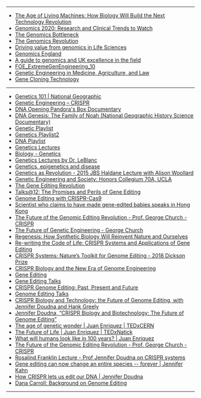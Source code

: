 
------------------------------

- [The Age of Living Machines: How Biology Will Build the Next Technology Revolution](https://www.scribd.com/audiobook/405672240/The-Age-of-Living-Machines-How-the-Convergence-of-Biology-and-Engineering-Will-Build-the-Next-Technology-Revolution)
- [Genomics 2020: Research and Clinical Trends to Watch](https://www.lek.com/sites/default/files/insights/pdf-attachments/1843_Genomics_2020_Executive_Insights.pdf)
- [The Genomics Bottleneck](http://www.preoncapital.com/wp-content/uploads/2018/06/THR_Genomics.pdf)
- [The Genomics Revolution](https://www.centrepopulationgenomic.org/sites/cpgm/files/content/attachments/2018-02-12/Genomics-report_DIGITAL.pdf)
- [Driving value
from genomics
in Life Sciences](https://assets.kpmg/content/dam/kpmg/xx/pdf/2019/02/driving-value-from-genomics-in-life-sciences.pdf)
- [Genomics England](https://worldhealthcarejournal.com/wp-content/uploads/2019/02/IQVIA-Genomics-England-Collaboration-Paper.pdf)
- [A guide to genomics
and UK excellence in
the field](https://www.bioindustry.org/uploads/assets/uploaded/367e0ae6-6fa4-47b1-aa80c77118ca0c83.pdf)
- [FOE_ExtremeGenEngineering_10](https://1bps6437gg8c169i0y1drtgz-wpengine.netdna-ssl.com/wp-content/uploads/wpallimport/files/archive/FOE_ExtremeGenEngineering_10.pdf)
- [Genetic Engineering in Medicine,
Agriculture, and Law](https://www.mcdb.ucla.edu/Research/Goldberg/HC70A_Sp17/pdf/HC70A-Sp17-Lecture6.pdf)
- [Gene Cloning Technology ](https://www.tcd.ie/Biology_Teaching_Centre/assets/pdf/by1101/jfby1101/jfby1101-lecture11v2-2013-bw.pdf)

--------------------------

- [Genetics 101 | National Geographic](https://www.youtube.com/watch?v=v8tJGlicgp8&list=PLMdW096ir55p5y8-UxFzEvC3lVl97Ky8A)
- [Genetic Engineering – CRISPR](https://www.youtube.com/watch?v=jAhjPd4uNFY)
- [DNA Opening Pandora's Box Documentary](https://www.youtube.com/watch?v=27IxY7ZU2Ig&list=PLMdW096ir55p5y8-UxFzEvC3lVl97Ky8A&index=7)
- [DNA Genesis: The Family of Noah (National Geographic History Science Documentary)](https://www.youtube.com/watch?v=3XWaRZf1A-Y&list=PLMdW096ir55p5y8-UxFzEvC3lVl97Ky8A&index=5)
- [Genetic Playlist](https://www.youtube.com/playlist?list=PLF_feGVeRM8K-t1Odf56YtHahElDyV_jo)
- [Genetics Playlist2](https://www.youtube.com/playlist?list=PLjTrz4eqMGCse8jmTitJMSiU2UFK4aJxG)
- [DNA Playlist](https://www.youtube.com/playlist?list=PLMF9G_t3WTvDDHSJfl1fhOPTNgrC7qS7h)
- [Genetics Lectures](https://www.youtube.com/playlist?list=PL5xvztUyPgDoQOnuWsLbrlqShE27M9PQD)
- [Biology - Genetics](https://www.youtube.com/playlist?list=PL9jo2wQj1WCOxYmwHZdbrvHdbGh0kVjVu)
- [Genetics Lectures by Dr. LeBlanc](https://www.youtube.com/playlist?list=PLmVYuxv4mIil1yNrudAoGL1Ilqd2rkAjI)
- [Genetics, epigenetics and disease](https://www.youtube.com/watch?v=SHpfkNRscOc)
- [Genetics as Revolution - 2015 JBS Haldane Lecture with Alison Woollard](https://www.youtube.com/watch?v=gAOPxpm_3EA)
- [Genetic Engineering and Society: Honors Collegium 70A, UCLA](https://www.youtube.com/playlist?list=PL3D6BD220BC6AC096)
- [The Gene Editing Revolution](https://www.youtube.com/watch?v=FoYdgAI7x2Y)
- [Talks@12: The Promises and Perils of Gene Editing](https://www.youtube.com/watch?v=tzyEntE6IHA)
- [Genome Editing with CRISPR-Cas9](https://www.youtube.com/watch?v=tzyEntE6IHA)
- [Scientist who claims to have made gene-edited babies speaks in Hong Kong](https://www.youtube.com/watch?v=0jILo9y71s0)
- [The Future of the Genomic Editing Revolution - Prof. George Church - CRISPR](https://www.youtube.com/watch?v=Wswvf8Nrubg)
- [The Future of Genetic Engineering - George Church](https://www.youtube.com/watch?v=FGCFIED8l5Y)
- [Regenesis: How Synthetic Biology Will Reinvent Nature and Ourselves](https://www.youtube.com/watch?v=F3HboZ2HArw)
- [Re-writing the Code of Life: CRISPR Systems and Applications of Gene Editing](https://www.youtube.com/watch?v=oRz2vck3giU)
- [CRISPR Systems: Nature’s Toolkit for Genome Editing - 2018 Dickson Prize](https://www.youtube.com/watch?v=FW_oUnwkuKU)
- [CRISPR Biology and the New Era of Genome Engineering](https://www.youtube.com/watch?v=xl-iGnGFmxI)
- [Gene Editing](https://www.youtube.com/playlist?list=PLVK6_gzJj3WPh2PzsWTvwisgBaDvZGxSY)
- [Gene Editing Talks](https://www.youtube.com/playlist?list=PLd3MUsABZ2E0rJsyuMO9vC9JJcJacVrl3)
- [CRISPR Genome Editing: Past, Present and Future](https://www.youtube.com/watch?v=uCkyt1zqlp0)
- [Genome Editing Talks](https://www.youtube.com/playlist?list=PLp4jP_EyVb6Q115aHvEVrbGr7k3jJPX-8)
- [CRISPR Biology and Technology: the Future of Genome Editing, with Jennifer Doudna and Hank Greely](https://www.youtube.com/watch?v=xQempO4YvRw)
- [Jennifer Doudna, “CRISPR Biology and Biotechnology: The Future of Genome Editing”](https://www.youtube.com/watch?v=mO0xFBQox-Q)
- [The age of genetic wonder | Juan Enriquez | TEDxCERN](https://www.youtube.com/watch?v=GPlvILKl5LE)
- [The Future of Life | Juan Enriquez | TEDxNatick](https://www.youtube.com/watch?v=KlRXVG8Q0QI)
- [What will humans look like in 100 years? | Juan Enriquez](https://www.youtube.com/watch?v=w8lH8tNlAXc)
- [The Future of the Genomic Editing Revolution - Prof. George Church - CRISPR](https://www.youtube.com/watch?v=Wswvf8Nrubg)
- [Rosalind Franklin Lecture - Prof Jennifer Doudna on CRISPR systems](https://www.youtube.com/watch?v=jiK5taZEzyY)
- [Gene editing can now change an entire species -- forever | Jennifer Kahn](https://www.youtube.com/watch?v=OI_OhvOumT0)
- [How CRISPR lets us edit our DNA | Jennifer Doudna](https://www.youtube.com/watch?v=TdBAHexVYzc)
- [Dana Carroll: Background on Genome Editing](https://www.youtube.com/watch?v=upzSmpnxNig)

--------------------

